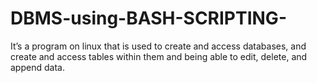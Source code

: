# DBMS-using-BASH-SCRIPTING-
It’s a program on linux that is used to create and access databases, and create and access tables within them and being able to edit, delete, and append data.
